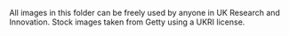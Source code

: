 All images in this folder can be freely used by anyone in UK Research and Innovation. Stock images taken from Getty using a UKRI license. 
